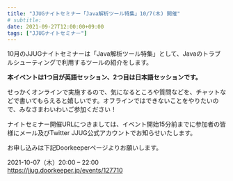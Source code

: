 ```yaml
---
title: "JJUGナイトセミナー「Java解析ツール特集」10/7(木) 開催"
# subtitle:
date: 2021-09-27T12:00:00+09:00
tags: ["JJUGナイトセミナー"]
---
```

10月のJJUGナイトセミナーは「Java解析ツール特集」として、Javaのトラブルシューティングで利用するツールの紹介をします。

**本イベントは1つ目が英語セッション、2つ目は日本語セッションです。**

せっかくオンラインで実施するので、気になるところや質問などを、チャットなどで書いてもらえると嬉しいです。オフラインではできないことをやりたいので、みなさまわいわいご参加ください！

ナイトセミナー開催URLにつきましては、イベント開始15分前までに参加者の皆様にメール及びTwitter JJUG公式アカウントでお知らせいたします。

お申し込みは下記Doorkeeperページよりお願いします。

2021-10-07（木）20:00 – 22:00  
https://jjug.doorkeeper.jp/events/127710
